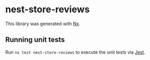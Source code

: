 # nest-store-reviews

This library was generated with [Nx](https://nx.dev).

## Running unit tests

Run `nx test nest-store-reviews` to execute the unit tests via [Jest](https://jestjs.io).
